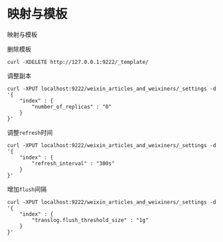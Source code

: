 # 映射与模板

映射与模板

删除模板

`curl -XDELETE http://127.0.0.1:9222/_template/`

调整副本

```text
curl -XPUT localhost:9222/weixin_articles_and_weixiners/_settings -d '{
    "index" : {
        "number_of_replicas" : "0"
    }
}'
```

调整`refresh`时间

```text
curl -XPUT localhost:9222/weixin_articles_and_weixiners/_settings -d '{
    "index" : {
        "refresh_interval" : "300s"
    }
}'
```

增加`flush`间隔

```text
curl -XPUT localhost:9222/weixin_articles_and_weixiners/_settings -d '{
    "index" : {
        "translog.flush_threshold_size" : "1g"
    }
}'
```

